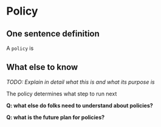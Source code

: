 # Policy

## One sentence definition

A `policy` is

## What else to know

*TODO: Explain in detail what this is and what its purpose is*

The policy determines what step to run next

**Q: what else do folks need to understand about policies?**

**Q: what is the future plan for policies?**